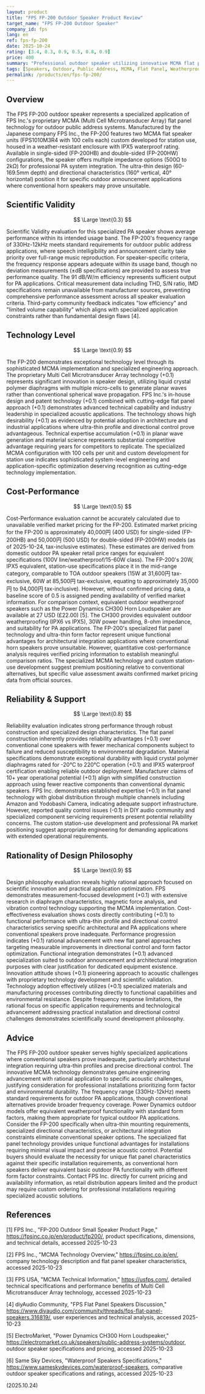 ```yaml
---
layout: product
title: "FPS FP-200 Outdoor Speaker Product Review"
target_name: "FPS FP-200 Outdoor Speaker"
company_id: fps
lang: en
ref: fps-fp-200
date: 2025-10-24
rating: [3.4, 0.3, 0.9, 0.5, 0.8, 0.9]
price: 400
summary: "Professional outdoor speaker utilizing innovative MCMA flat panel technology with excellent durability and rational design philosophy, meeting standard requirements for outdoor PA applications with specialized form factor for architectural integration."
tags: [Speakers, Outdoor, Public Address, MCMA, Flat Panel, Weatherproof, Professional]
permalink: /products/en/fps-fp-200/
---
```


## Overview

The FPS FP-200 outdoor speaker represents a specialized application of FPS Inc.'s proprietary MCMA (Multi Cell Microtransducer Array) flat panel technology for outdoor public address systems. Manufactured by the Japanese company FPS Inc., the FP-200 features two MCMA flat speaker units (FPS1010M3R4 with 100 cells each) custom developed for station use, housed in a weather-resistant enclosure with IPX5 waterproof rating. Available in single-sided (FP-200HB) and double-sided (FP-200HW) configurations, the speaker offers multiple impedance options (500Ω to 2kΩ) for professional PA system integration. The ultra-thin design (60-169.5mm depth) and directional characteristics (160° vertical, 40° horizontal) position it for specific outdoor announcement applications where conventional horn speakers may prove unsuitable.

## Scientific Validity

$$ \Large \text{0.3} $$

Scientific Validity evaluation for this specialized PA speaker shows average performance within its intended usage band. The FP-200's frequency range of 330Hz-12kHz meets standard requirements for outdoor public address applications, where speech intelligibility and announcement clarity take priority over full-range music reproduction. For speaker-specific criteria, the frequency response appears adequate within its usage band, though no deviation measurements (±dB specifications) are provided to assess true performance quality. The 91 dB/W/m efficiency represents sufficient output for PA applications. Critical measurement data including THD, S/N ratio, IMD specifications remain unavailable from manufacturer sources, preventing comprehensive performance assessment across all speaker evaluation criteria. Third-party community feedback indicates "low efficiency" and "limited volume capability" which aligns with specialized application constraints rather than fundamental design flaws [4].

## Technology Level

$$ \Large \text{0.9} $$

The FP-200 demonstrates exceptional technology level through its sophisticated MCMA implementation and specialized engineering approach. The proprietary Multi Cell Microtransducer Array technology (+0.1) represents significant innovation in speaker design, utilizing liquid crystal polymer diaphragms with multiple micro-cells to generate planar waves rather than conventional spherical wave propagation. FPS Inc.'s in-house design and patent technology (+0.1) combined with cutting-edge flat panel approach (+0.1) demonstrates advanced technical capability and industry leadership in specialized acoustic applications. The technology shows high desirability (+0.1) as evidenced by potential adoption in architecture and industrial applications where ultra-thin profile and directional control prove advantageous. Technical expertise accumulation (+0.1) in planar wave generation and material science represents substantial competitive advantage requiring years for competitors to replicate. The specialized MCMA configuration with 100 cells per unit and custom development for station use indicates sophisticated system-level engineering and application-specific optimization deserving recognition as cutting-edge technology implementation.

## Cost-Performance

$$ \Large \text{0.5} $$

Cost-Performance evaluation cannot be accurately calculated due to unavailable verified market pricing for the FP-200. Estimated market pricing for the FP-200 is approximately 40,000円 (400 USD) for single-sided (FP-200HB) and 50,000円 (500 USD) for double-sided (FP-200HW) models (as of 2025-10-24, tax-inclusive estimates). These estimates are derived from domestic outdoor PA speaker retail price ranges for equivalent specifications (100V line/weatherproof/15-60W class). The FP-200's 20W, IPX5 equivalent, station-use specifications place it in the mid-range category, comparable to TOA outdoor speakers (15W at 31,600円 tax-exclusive, 60W at 85,500円 tax-exclusive, equating to approximately 35,000円 to 94,000円 tax-inclusive). However, without confirmed pricing data, a baseline score of 0.5 is assigned pending availability of verified market information. For comparison context, equivalent outdoor weatherproof speakers such as the Power Dynamics CH300 Horn Loudspeaker are available at 27 USD (£22.00) [5]. The CH300 provides equivalent outdoor weatherproofing (IPX6 vs IPX5), 30W power handling, 8-ohm impedance, and suitability for PA applications. The FP-200's specialized flat panel technology and ultra-thin form factor represent unique functional advantages for architectural integration applications where conventional horn speakers prove unsuitable. However, quantitative cost-performance analysis requires verified pricing information to establish meaningful comparison ratios. The specialized MCMA technology and custom station-use development suggest premium positioning relative to conventional alternatives, but specific value assessment awaits confirmed market pricing data from official sources.

## Reliability & Support

$$ \Large \text{0.8} $$

Reliability evaluation indicates strong performance through robust construction and specialized design characteristics. The flat panel construction inherently provides reliability advantages (+0.1) over conventional cone speakers with fewer mechanical components subject to failure and reduced susceptibility to environmental degradation. Material specifications demonstrate exceptional durability with liquid crystal polymer diaphragms rated for -20°C to 220°C operation (+0.1) and IPX5 waterproof certification enabling reliable outdoor deployment. Manufacturer claims of 10+ year operational potential (+0.1) align with simplified construction approach using fewer reactive components than conventional dynamic speakers. FPS Inc. demonstrates established expertise (+0.1) in flat panel technology with global distribution through multiple channels including Amazon and Yodobashi Camera, indicating adequate support infrastructure. However, reported quality control issues (-0.1) in DIY audio community and specialized component servicing requirements present potential reliability concerns. The custom station-use development and professional PA market positioning suggest appropriate engineering for demanding applications with extended operational requirements.

## Rationality of Design Philosophy

$$ \Large \text{0.9} $$

Design philosophy evaluation reveals highly rational approach focused on scientific innovation and practical application optimization. FPS demonstrates measurement-focused development (+0.1) with extensive research in diaphragm characteristics, magnetic force analysis, and vibration control technology supporting the MCMA implementation. Cost-effectiveness evaluation shows costs directly contributing (+0.1) to functional performance with ultra-thin profile and directional control characteristics serving specific architectural and PA applications where conventional speakers prove inadequate. Performance progression indicates (+0.1) rational advancement with new flat panel approaches targeting measurable improvements in directional control and form factor optimization. Functional integration demonstrates (+0.1) advanced specialization suited to outdoor announcement and architectural integration purposes with clear justification for dedicated equipment existence. Innovation attitude shows (+0.1) pioneering approach to acoustic challenges with proprietary technology development and scientific validation. Technology adoption effectively utilizes (+0.1) specialized materials and manufacturing processes contributing directly to functional capabilities and environmental resistance. Despite frequency response limitations, the rational focus on specific application requirements and technological advancement addressing practical installation and directional control challenges demonstrates scientifically sound development philosophy.

## Advice

The FPS FP-200 outdoor speaker serves highly specialized applications where conventional speakers prove inadequate, particularly architectural integration requiring ultra-thin profiles and precise directional control. The innovative MCMA technology demonstrates genuine engineering advancement with rational application to specific acoustic challenges, justifying consideration for professional installations prioritizing form factor and environmental durability. The frequency range (330Hz-12kHz) meets standard requirements for outdoor PA applications, though conventional alternatives provide broader frequency coverage. Power Dynamics outdoor models offer equivalent weatherproof functionality with standard form factors, making them appropriate for typical outdoor PA applications. Consider the FP-200 specifically when ultra-thin mounting requirements, specialized directional characteristics, or architectural integration constraints eliminate conventional speaker options. The specialized flat panel technology provides unique functional advantages for installations requiring minimal visual impact and precise acoustic control. Potential buyers should evaluate the necessity for unique flat panel characteristics against their specific installation requirements, as conventional horn speakers deliver equivalent basic outdoor PA functionality with different form factor constraints. Contact FPS Inc. directly for current pricing and availability information, as retail distribution appears limited and the product may require custom ordering for professional installations requiring specialized acoustic solutions.

## References

[1] FPS Inc., "FP-200 Outdoor Small Speaker Product Page," https://fpsinc.co.jp/en/product/fp200/, product specifications, dimensions, and technical details, accessed 2025-10-23

[2] FPS Inc., "MCMA Technology Overview," https://fpsinc.co.jp/en/, company technology description and flat panel speaker characteristics, accessed 2025-10-23

[3] FPS USA, "MCMA Technical Information," https://usfps.com/, detailed technical specifications and performance benefits of Multi Cell Microtransducer Array technology, accessed 2025-10-23

[4] diyAudio Community, "FPS Flat Panel Speakers Discussion," https://www.diyaudio.com/community/threads/fps-flat-panel-speakers.316819/, user experiences and technical analysis, accessed 2025-10-23

[5] ElectroMarket, "Power Dynamics CH300 Horn Loudspeaker," https://electromarket.co.uk/speakers/public-address-systems/outdoor, outdoor speaker specifications and pricing, accessed 2025-10-23

[6] Same Sky Devices, "Waterproof Speakers Specifications," https://www.sameskydevices.com/waterproof-speakers, comparative outdoor speaker specifications and ratings, accessed 2025-10-23

(2025.10.24)